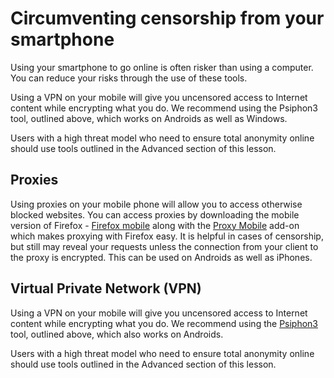 [Title]: # (Circumventing censorship from your smartphone)
[Order]: # (9)

# Circumventing censorship from your smartphone

Using your smartphone to go online is often risker than using a computer. You can reduce your risks through the use of these tools.

Using a VPN on your mobile will give you uncensored access to Internet content while encrypting what you do.  We recommend using the Psiphon3 tool, outlined above, which works on Androids as well as Windows.

Users with a high threat model who need to ensure total anonymity online should use tools outlined in the Advanced section of this lesson.

## Proxies

Using proxies on your mobile phone will allow you to access otherwise blocked websites. You can access proxies by downloading the mobile version of Firefox - [Firefox mobile](http://f-droid.org/repository/browse/?fdid=org.mozilla.firefox) along with the [Proxy Mobile](https://guardianproject.info/apps/proxymob-firefox-add-on/) add-on which makes proxying with Firefox easy. It is helpful in cases of censorship, but still may reveal your requests unless the connection from your client to the proxy is encrypted. This can be used on Androids as well as iPhones.

## Virtual Private Network (VPN)

Using a VPN on your mobile will give you uncensored access to Internet content while encrypting what you do.  We recommend using the [Psiphon3](umbrella://lesson/psiphon) tool, outlined above, which also works on Androids. 

Users with a high threat model who need to ensure total anonymity online should use tools outlined in the Advanced section of this lesson.